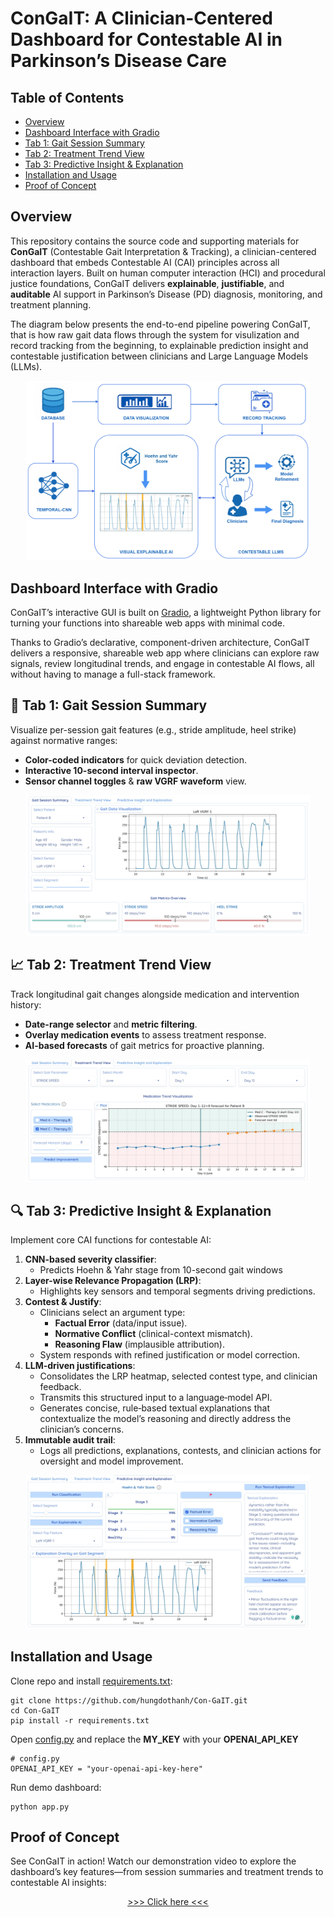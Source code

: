 
# ConGaIT: A Clinician-Centered Dashboard for Contestable AI in Parkinson’s Disease Care

## Table of Contents

- [Overview](#overview)
- [Dashboard Interface with Gradio](#dashboard-interface-with-gradio) 
- [Tab 1: Gait Session Summary](#tab-1-gait-session-summary)  
- [Tab 2: Treatment Trend View](#tab-2-treatment-trend-view)  
- [Tab 3: Predictive Insight & Explanation](#tab-3-predictive-insight--explanation)  
- [Installation and Usage](#installation-and-usage)
- [Proof of Concept](proof-of-concept)


## Overview

This repository contains the source code and supporting materials for **ConGaIT** (Contestable Gait Interpretation & Tracking), a clinician-centered dashboard that embeds Contestable AI (CAI) principles across all interaction layers. Built on human computer interaction (HCI) and procedural justice foundations, ConGaIT delivers **explainable**, **justifiable**, and **auditable** AI support in Parkinson’s Disease (PD) diagnosis, monitoring, and treatment planning.

The diagram below presents the end-to-end pipeline powering ConGaIT, that is how raw gait data flows through the system for visulization and record tracking from the beginning, to explainable prediction insight and contestable justification between clinicians and Large Language Models (LLMs).
<p align="center"> 
   <img src="figures/framework.png" alt="ConGaIT System Pipeline" width="90%" /> 
</p>

## Dashboard Interface with Gradio

ConGaIT’s interactive GUI is built on [Gradio](https://github.com/gradio-app/gradio), a lightweight Python library for turning your functions into shareable web apps with minimal code.

Thanks to Gradio’s declarative, component-driven architecture, ConGaIT delivers a responsive, shareable web app where clinicians can explore raw signals, review longitudinal trends, and engage in contestable AI flows, all without having to manage a full-stack framework.


## 📝 Tab 1: Gait Session Summary

Visualize per-session gait features (e.g., stride amplitude, heel strike) against normative ranges:

- **Color-coded indicators** for quick deviation detection.
- **Interactive 10-second interval inspector**.  
- **Sensor channel toggles** & **raw VGRF waveform** view.

<p align="center">
    <img src="figures/tab1.jpeg" alt="Gait Session Summary" width="90%" />
</p>


## 📈 Tab 2: Treatment Trend View

Track longitudinal gait changes alongside medication and intervention history:

- **Date-range selector** and **metric filtering**.  
- **Overlay medication events** to assess treatment response.  
- **AI-based forecasts** of gait metrics for proactive planning.  

<p align="center">
    <img src="figures/tab2.jpeg" alt="Treatment Trend View" width="90%" />
</p>


## 🔍 Tab 3: Predictive Insight & Explanation

Implement core CAI functions for contestable AI:

1. **CNN-based severity classifier**:  
   - Predicts Hoehn & Yahr stage from 10-second gait windows  
2. **Layer-wise Relevance Propagation (LRP)**:  
   - Highlights key sensors and temporal segments driving predictions.  
3. **Contest & Justify**:  
   - Clinicians select an argument type:
     - **Factual Error** (data/input issue).  
     - **Normative Conflict** (clinical-context mismatch).  
     - **Reasoning Flaw** (implausible attribution).  
   - System responds with refined justification or model correction.
4. **LLM-driven justifications**:  
   - Consolidates the LRP heatmap, selected contest type, and clinician feedback.
   - Transmits this structured input to a language‑model API.
   - Generates concise, rule‑based textual explanations that contextualize the model’s reasoning and directly address the clinician’s concerns.
5. **Immutable audit trail**:  
   - Logs all predictions, explanations, contests, and clinician actions for oversight and model improvement.

<p align="center">
    <img src="figures/tab3.jpeg" alt="Predictive Insights and Explanations" width="90%" />
</p>


## Installation and Usage
Clone repo and install [requirements.txt](requirements.txt):

```
git clone https://github.com/hungdothanh/Con-GaIT.git
cd Con-GaIT
pip install -r requirements.txt
```

Open [config.py](config.py) and replace the **MY_KEY** with your **OPENAI_API_KEY**
```
# config.py
OPENAI_API_KEY = "your-openai-api-key-here"
```

Run demo dashboard: 
```
python app.py
```

## Proof of Concept

See ConGaIT in action! Watch our demonstration video to explore the dashboard’s key features—from session summaries and treatment trends to contestable AI insights:
<p align="center">
  <a href="https://drive.google.com/file/d/1yr8wnZCxxEGZntcuYbUkn03oMxxZQKF_/view?usp=drive_link">>>> Click here <<<</a>
</p>

<!-- <p align="center">
  <a href="https://drive.google.com/file/d/1cE-WHRHtQEVe_SZghwaAFMD5DEg6Otpj/view?usp=drive_link">
    <img src="figures/demo_thumbnail.png" alt="ConGaIT Demo" width="80%" />
  </a>
</p> -->
